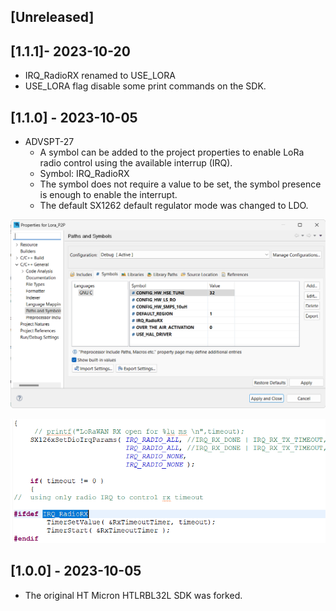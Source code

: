 ## [Unreleased]

## [1.1.1]- 2023-10-20

- IRQ_RadioRX renamed to USE_LORA
- USE_LORA flag disable some print commands on the SDK. 

## [1.1.0] - 2023-10-05

- ADVSPT-27
    - A symbol can be added to the project properties to enable LoRa radio control using the available interrup (IRQ).
    - Symbol: IRQ_RadioRX
    - The symbol does not require a value to be set, the symbol presence is enough to enable the interrupt.
    - The default SX1262 default regulator mode was changed to LDO.

![Alt text](./assets/advspt-27-0.png)

![Alt text](./assets/advspt-27-1.png)

## [1.0.0] - 2023-10-05

- The original HT Micron HTLRBL32L SDK was forked.